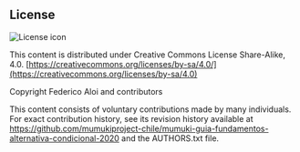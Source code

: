 ## License
![License icon](https://licensebuttons.net/l/by-sa/3.0/88x31.png)

This content is distributed under Creative Commons License Share-Alike, 4.0. [https://creativecommons.org/licenses/by-sa/4.0/](https://creativecommons.org/licenses/by-sa/4.0)

Copyright Federico Aloi and contributors

This content consists of voluntary contributions made by many individuals. For exact contribution history, see its revision history available at https://github.com/mumukiproject-chile/mumuki-guia-fundamentos-alternativa-condicional-2020 and the AUTHORS.txt file.

